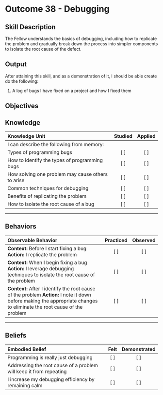 # Outcome 38 - Debugging

**Skill Description**
----------
The Fellow understands the basics of debugging, including how to replicate the problem and gradually break down the process into simpler components to isolate the root cause of the defect.

**Output**
----------
After attaining this skill, and as a demonstration of it, I should be able create do the following:

1. A log of bugs I have fixed on a project and how I fixed them


**Objectives**
----------
## **Knowledge**


| Knowledge Unit   |      Studied      | Applied |
|:-------------|:------------------:|:--------:|
| I can describe the following from memory: | | |
| Types of programming bugs | [ ] | [ ]  |
| How to identify the types of programming bugs | [ ] | [ ]  |
| How solving one problem may cause others to arise | [ ] | [ ]  |
| Common techniques for debugging | [ ] | [ ]  |
| Benefits of replicating the problem | [ ] | [ ]  |
| How to isolate the root cause of a bug | [ ] | [ ]  |



----------


## **Behaviors**

| Observable Behavior   |      Practiced      | Observed |
|:-------------|:------------------:|:--------:|
| **Context:** Before I start fixing a bug **Action:** I replicate the problem | [ ] | [ ] |
| **Context:** When I begin fixing a bug **Action:** I leverage debugging techniques to isolate the root cause of the problem | [ ] | [ ] |
| **Context:** After I identify the root cause of the problem **Action:** I note it down before making the appropriate changes to eliminate the root cause of the problem | [ ] | [ ] |



----------


## **Beliefs**


| Embodied Belief   |      Felt      | Demonstrated |
|:-------------|:------------------:|:--------:|
| Programming is really just debugging | [ ] | [ ] |
| Addressing the root cause of a problem will keep it from repeating | [ ] | [ ] |
| I increase my debugging efficiency by remaining calm | [ ] | [ ] |

